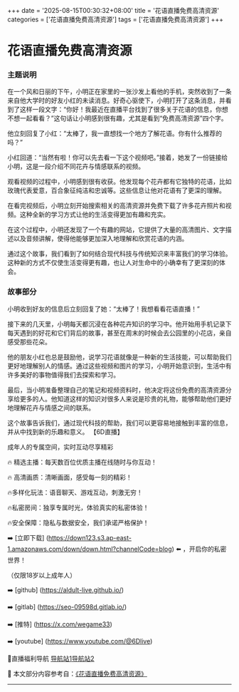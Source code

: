 +++
date = '2025-08-15T00:30:32+08:00'
title = '花语直播免费高清资源'
categories = ['花语直播免费高清资源']
tags = ['花语直播免费高清资源']
+++

# 花语直播免费高清资源

### 主题说明

在一个风和日丽的下午，小明正在家里的一张沙发上看他的手机，突然收到了一条来自他大学时的好友小红的未读消息。好奇心驱使下，小明打开了这条消息，并看到了这样一段文字：“你好！我最近在直播平台找到了很多关于花语的信息，你想不想一起看看？”这句话让小明感到很有趣，尤其是看到“免费高清资源”四个字。

他立刻回复了小红：“太棒了，我一直想找一个地方了解花语。你有什么推荐的吗？”

小红回道：“当然有啦！你可以先去看一下这个视频吧。”接着，她发了一份链接给小明，这是一段介绍不同花卉与情感联系的视频。

观看视频的过程中，小明感到很有收获。他发现每个花卉都有它独特的花语，比如玫瑰代表爱意，百合象征纯洁和忠诚等。这些信息让他对花语有了更深的理解。

在看完视频后，小明立刻开始搜索相关的高清资源并免费下载了许多花卉照片和视频。这种全新的学习方式让他的生活变得更加有趣和充实。

在这个过程中，小明还发现了一个有趣的网站，它提供了大量的高清图片、文字描述以及音频讲解，使得他能够更加深入地理解和欣赏花语的内涵。

通过这个故事，我们看到了如何结合现代科技与传统知识来丰富我们的学习体验。这种新的方式不仅使生活变得更有趣，也让人对生命中的小确幸有了更深刻的体会。

### 故事部分

小明收到好友的信息后立刻回复了她：“太棒了！我想看看花语直播！”

接下来的几天里，小明每天都沉浸在各种花卉知识的学习中。他开始用手机记录下每天遇到的好花和它们背后的故事，甚至在周末的时候会去公园里的小花店，亲自感受那些花朵。

他的朋友小红也总是鼓励他，说学习花语就像是一种新的生活技能，可以帮助我们更好地理解别人的情感。通过这些视频和图片的学习，小明开始意识到，生活中有许多美好的事物值得我们去探索和学习。

最后，当小明准备整理自己的笔记和视频资料时，他决定将这份免费的高清资源分享给更多的人。他知道这样的知识对很多人来说是珍贵的礼物，能够帮助他们更好地理解花卉与情感之间的联系。

这个故事告诉我们，通过现代科技的帮助，我们可以更容易地接触到丰富的信息，并从中找到新的乐趣和意义。
【6D直播】

 成年人的专属空间，实时互动尽享精彩

🔥 精选主播：每天数百位优质主播在线随时与你互动！

🔥 高清画质：清晰画面，感受每一刻的精彩！

🔥多样化玩法：语音聊天、游戏互动，刺激无穷！

🔥私密房间：独享专属时光，体验真实的私密体验！

🔥安全保障：隐私与数据安全，我们承诺严格保护！

➡️ [立即下载] (https://down123.s3.ap-east-1.amazonaws.com/down/down.html?channelCode=blog) ⬅️ ，开启你的私密世界！

 （仅限18岁以上成年人）

➡️ [github] (https://aldult-live.github.io/)

➡️ [gitlab] (https://seo-09598d.gitlab.io/)

➡️ [推特] (https://x.com/wegame33)

➡️ [youtube] (https://www.youtube.com/@6Dlive)

🔞直播福利导航   [导航站1](https://webstack-86085a.gitlab.io/)[导航站2](https://onlygit123-2.github.io/)

📘 本文部分内容参考自：[《花语直播免费高清资源》](https://webstack-hugo-4.pages.dev/)

---
